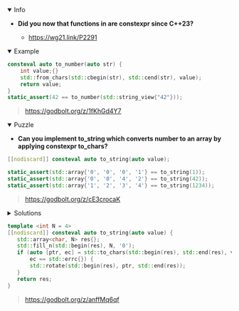<details open><summary>Info</summary><p>

* **Did you now that functions in <charconv> are constexpr since C++23?**

  * https://wg21.link/P2291

</p></details><details open><summary>Example</summary><p>

```cpp
consteval auto to_number(auto str) {
    int value;{} 
    std::from_chars(std::cbegin(str), std::cend(str), value);
    return value;
}
static_assert(42 == to_number(std::string_view{"42"}));
```

> https://godbolt.org/z/1fKhGd4Y7

</p></details><details open><summary>Puzzle</summary><p>

* **Can you implement to_string which converts number to an array by applying constexpr to_chars?**

```cpp
[[nodiscard]] consteval auto to_string(auto value);

static_assert(std::array{'0', '0', '0', '1'} == to_string(1));
static_assert(std::array{'0', '0', '4', '2'} == to_string(42));
static_assert(std::array{'1', '2', '3', '4'} == to_string(1234));
```
 
> https://godbolt.org/z/cE3crocaK

</p></details><details><summary>Solutions</summary><p>
 
```cpp
[[nodiscard]] consteval auto to_string(auto value){
    std::array<char, 4> result {'0','0','0','0'};
    auto [ptr, _] = std::to_chars(result.begin(), result.end(), value);
    ::std::rotate(result.begin(), ptr, result.end());
    return result;
}
```
> https://godbolt.org/z/7oPKMGnsj


```cpp
[[nodiscard]] consteval auto to_string(std::integral auto value)
    requires(!std::is_same_v<decltype(value), bool>)
 {
    std::array<char, 4> arr{'0', '0', '0'};  // at least 1 character is filled
    if (value >= 10000 ||
        std::errc{} != std::to_chars(
            arr.data() + (value < 1000) + (value < 100) + (value < 10),
            arr.data() + 4, value
        ).ec)
        throw;
    return arr;
}
```

> https://godbolt.org/z/1svYsaMd3
 
</p></details>

 ```cpp
template <int N = 4>
[[nodiscard]] consteval auto to_string(auto value) {
    std::array<char, N> res{};
    std::fill_n(std::begin(res), N, '0');
    if (auto [ptr, ec] = std::to_chars(std::begin(res), std::end(res), value);
        ec == std::errc{}) {
        std::rotate(std::begin(res), ptr, std::end(res));
    }
    return res;
}
 ```
 
 > https://godbolt.org/z/anffMq6qf
